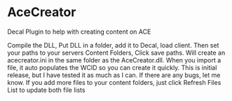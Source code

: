 # AceCreator
Decal Plugin to help with creating content on ACE 

Compile the DLL, Put DLL in a folder, add it to Decal, load client.  Then set your paths to your servers Content Folders, Click save paths.  Will create an acecreator.ini in the same folder as the AceCreator.dll.  When you import a file, it auto populates the WCID so you can create it quickly.  This is initial release, but I have tested it as much as I can.  If there are any bugs, let me know.
If you add more files to your content folders, just click Refresh Files List to update both file lists
